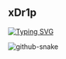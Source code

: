 <h2 align="left">xDr1p</h2>

[![Typing SVG](https://readme-typing-svg.demolab.com?font=Roboto+Mono&weight=500&size=30&pause=1000&width=435&lines=Hello+and+Welcome;I'm+xDr1p)](https://git.io/typing-svg)

<div align="left">
</div>

<picture>
  <source media="(prefers-color-scheme: dark)" srcset="https://raw.githubusercontent.com/Drip314/Drip314/output/github-snake-dark.svg" />
  <source media="(prefers-color-scheme: light)" srcset="https://raw.githubusercontent.com/Drip314/rip314/output/github-snake.svg" />
  <img alt="github-snake" src="https://raw.githubusercontent.com/Drip314/Drip314/output/github-contribution-grid-snake.svg"/>
</picture>
